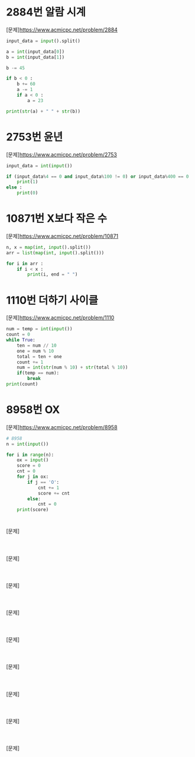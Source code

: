 # 2884번 알람 시계
[문제]https://www.acmicpc.net/problem/2884
~~~python
input_data = input().split()

a = int(input_data[0])
b = int(input_data[1])

b -= 45

if b < 0 :
    b += 60
    a -= 1
    if a < 0 :
        a = 23

print(str(a) + " " + str(b))
~~~

# 2753번 윤년
[문제]https://www.acmicpc.net/problem/2753
~~~python
input_data = int(input())

if (input_data%4 == 0 and input_data%100 != 0) or input_data%400 == 0 :
    print(1)
else :
    print(0)
~~~

# 10871번 X보다 작은 수
[문제]https://www.acmicpc.net/problem/10871
~~~python
n, x = map(int, input().split())
arr = list(map(int, input().split()))

for i in arr :
    if i < x :
        print(i, end = " ")
~~~

# 1110번 더하기 사이클
[문제]https://www.acmicpc.net/problem/1110
~~~python
num = temp = int(input())
count = 0
while True:
    ten = num // 10
    one = num % 10
    total = ten + one
    count += 1
    num = int(str(num % 10) + str(total % 10))
    if(temp == num):
        break
print(count) 
~~~

# 8958번 OX 
[문제]https://www.acmicpc.net/problem/8958
~~~python
# 8958
n = int(input())

for i in range(n):
    ox = input()
    score = 0
    cnt = 0
    for j in ox:
        if j == 'O':
            cnt += 1
            score += cnt
        else:
            cnt = 0
    print(score)
~~~

# 
[문제]
~~~python
~~~

# 
[문제]
~~~python
~~~

# 
[문제]
~~~python
~~~

# 
[문제]
~~~python
~~~

# 
[문제]
~~~python
~~~

# 
[문제]
~~~python
~~~

# 
[문제]
~~~python
~~~

# 
[문제]
~~~python
~~~

# 
[문제]
~~~python
~~~
